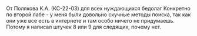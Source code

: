 От Полякова К.А. (КС-22-03) для всех нуждающихся бедолаг
Конкретно по второй лабе - у меня были довольно скучные методы поиска, так как они уже все есть в интернете и там особо ничего не придумаешь. Потому я написал штучек 8 или 9 для следящих, почему нет.
